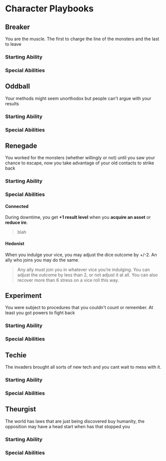 # Character Playbooks
## Breaker
You are the muscle. The first to charge the line of the monsters and the last to leave
### Starting Ability
### Special Abilities

## Oddball
Your methods might seem unorthodox but people can't argue with your results
### Starting Ability
### Special Abilities

## Renegade
You worked for the monsters (whether willingly or not) until you saw your chance to escape, now you take advantage of your old contacts to strike back
### Starting Ability
### Special Abilities

#### Connected
During downtime, you get **+1 result level** when you **acquire an asset** or **reduce ire**.
> blah

#### Hedonist
When you indulge your vice, you may adjust the dice outcome by +/-2. An ally who joins you may do the same.
> Any ally must join you in whatever vice you’re indulging. You can adjust the outcome by less than 2, or not adjust it at all. You can also recover more than 6 stress on a vice roll this way.


## Experiment
You were subject to procedures that you couldn't count or remember. At least you got powers to fight back
### Starting Ability
### Special Abilities

## Techie
The invaders brought all sorts of new tech and you cant wait to mess with it.
### Starting Ability
### Special Abilities

## Theurgist
The world has laws that are just being discovered buy humanity, the opposition may have a head start when has that stopped you
### Starting Ability
### Special Abilities
